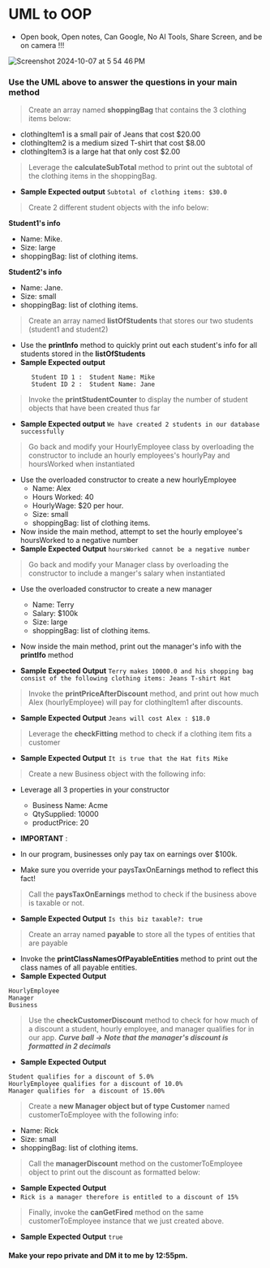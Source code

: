 # UML to OOP
- Open book, Open notes, Can Google, No AI Tools, Share Screen, and be on camera !!!

![Screenshot 2024-10-07 at 5 54 46 PM](https://github.com/user-attachments/assets/09a88ba5-e97d-4098-a3a3-816d0ac3bcf6)
### Use the UML above to answer the questions in your main method

> Create an array named **shoppingBag** that contains the 3 clothing items below:
 - clothingItem1 is a small pair of Jeans that cost $20.00
 - clothingItem2 is a medium sized T-shirt that cost $8.00
 - clothingItem3 is a large hat that only cost $2.00

> Leverage the **calculateSubTotal** method to print out the subtotal of the clothing items in the shoppingBag.
- **Sample Expected output** ```Subtotal of clothing items: $30.0```

>  Create 2 different student objects with the info below:

 **Student1's info**
 - Name: Mike.
 - Size: large
 - shoppingBag: list of clothing items.

 **Student2's info**
  - Name: Jane.
 - Size: small
 - shoppingBag: list of clothing items.
   
 > Create an array named **listOfStudents** that stores our two students (student1 and student2)
 - Use the **printInfo** method to quickly print out each student's info for all students stored in the **listOfStudents** 
 - **Sample Expected output**
   ```
      Student ID 1 :  Student Name: Mike
      Student ID 2 :  Student Name: Jane
   ```

> Invoke the **printStudentCounter** to display the number of student objects that have been created thus far
- **Sample Expected output** ```We have created 2 students in our database successfully ```


> Go back and modify your HourlyEmployee class by overloading the constructor to include an hourly employees's hourlyPay and hoursWorked when instantiated
- Use the overloaded constructor to create a new hourlyEmployee
  - Name: Alex
  - Hours Worked: 40 
  - HourlyWage: $20 per hour.
  - Size: small
  - shoppingBag: list of clothing items.
- Now inside the main method, attempt to set the hourly employee's hoursWorked to a negative number
- **Sample Expected Output** ```hoursWorked cannot be a negative number```
  
> Go back and modify your Manager class by overloading the constructor to include a manger's salary when instantiated
- Use the overloaded constructor to create a new manager
  - Name: Terry
  - Salary: $100k 
  - Size: large
  - shoppingBag: list of clothing items.

  
- Now inside the main method, print out the manager's info with the **printIfo** method
- **Sample Expected Output** 
```Terry makes 10000.0 and his shopping bag consist of the following clothing items: Jeans T-shirt Hat```


> Invoke the **printPriceAfterDiscount** method, and print out how much Alex (hourlyEmployee) will pay for clothingItem1 after discounts.
- **Sample Expected Output** ```Jeans will cost Alex : $18.0```


> Leverage the **checkFitting** method to check if a clothing item fits a customer
- **Sample Expected Output** ```It is true that the Hat fits Mike```

> Create a new Business object with the following info:
  - Leverage all 3 properties in your constructor
     - Business Name: Acme
     - QtySupplied: 10000
     - productPrice: 20
       
- **IMPORTANT** :
- In our program, businesses only pay tax on earnings over $100k.
- Make sure you override your paysTaxOnEarnings method to reflect this fact!

> Call the **paysTaxOnEarnings** method to check if the business above is taxable or not.
 - **Sample Expected Output** ```Is this biz taxable?: true ```

> Create an array named **payable** to store all the types of entities that are payable
- Invoke the **printClassNamesOfPayableEntities** method to print out the class names of all payable entities.
 - **Sample Expected Output** 
```
HourlyEmployee
Manager
Business
```

> Use the **checkCustomerDiscount** method to check for how much of a discount a student, hourly employee, and manager qualifies for in our app. ***Curve ball -> Note that the manager's discount is formatted in 2 decimals***
 - **Sample Expected Output**  
```
Student qualifies for a discount of 5.0%
HourlyEmployee qualifies for a discount of 10.0%
Manager qualifies for  a discount of 15.00%
```


> Create a **new Manager object but of type Customer** named customerToEmployee with the following info:
  -  Name: Rick
  -  Size: small
  -  shoppingBag: list of clothing items.
    
> Call the **managerDiscount** method on the customerToEmployee object to print out the discount as formatted below:
 - **Sample Expected Output**
 - ```Rick is a manager therefore is entitled to a discount of 15%```

> Finally, invoke the **canGetFired** method on the same customerToEmployee instance that we just created above.
  - **Sample Expected Output** ``` true ```

#### Make your repo private and DM it to me by 12:55pm. 


